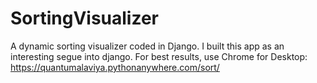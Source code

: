 # SortingVisualizer
A dynamic sorting visualizer coded in Django. I built this app as an interesting segue into django. 
For best results, use Chrome for Desktop:
https://quantumalaviya.pythonanywhere.com/sort/
